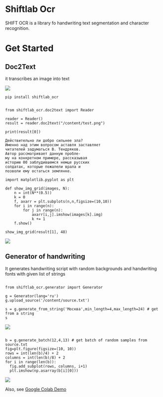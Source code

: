 # Shiftlab Ocr

SHIFT OCR is a library fo handwriting text segmentation and character recognition.
 
# Get Started

## Doc2Text

it transcribes an image into text 

![](https://github.com/constantin50/shiftlab_ocr/blob/main/demo_image.png)

``` 
pip install shiftlab_ocr

```

```

from shiftlab_ocr.doc2text import Reader

reader = Reader()
result = reader.doc2text("/content/test.png")

print(result[0])

Действительно ли добро сильнее зла?
Именно над этим вопросом аставля заставляет
читателей задуматься В. Тендряков.
Автор рассматривает данную пробле-
му на конкретном примере, рассказывая
историю 00 заблудившемся немце русских
солдатах, которые пожалели врала и
позволи ему остаться землянке. 

```

```
import matplotlib.pyplot as plt

def show_img_grid(images, N):
    n = int(N**(0.5))
    k = 0
    f, axarr = plt.subplots(n,n,figsize=(10,10))
    for i in range(n):
        for j in range(n):
            axarr[i,j].imshow(images[k].img)
            k += 1
    f.show()

show_img_grid(result[1], 48)
```

![](https://github.com/constantin50/shiftlab_ocr/blob/main/crops_image.png)

## Generator of handwriting

It generates handwriting script with random backgrounds and handwriting fonts with given list of strings

```

from shiftlab_ocr.generator import Generator

g = Generator(lang='ru')
g.upload_source('/content/source.txt')

s = g.generate_from_string('Москва',min_length=4,max_length=24) # get from a string
s

```

![](https://sun9-51.userapi.com/impg/CSeyZPb4rDmP4aCYIDoMDx5VQMXcWO6CwtpGUA/vH_cghX1JtA.jpg?size=344x88&quality=96&sign=c61344d4c7f5576ffe03e750ca31f94c&type=album)

```

b = g.generate_batch(12,4,13) # get batch of random samples from source.txt
fig=plt.figure(figsize=(10, 10))
rows = int(len(b)/4) + 2
columns = int(len(b)/8) + 2
for i in range(len(b)):
  fig.add_subplot(rows, columns, i+1)
  plt.imshow(np.asarray(b[i][0])) 

```

![](https://sun9-80.userapi.com/impg/ay9o11D8ItN65kDqYnZBahiZFk1zZ2wo5BYoMA/I_nNhdMQeLs.jpg?size=600x409&quality=96&sign=9d6a3ee935fcdc7112aec557eeed74f1&type=album)

Also, see [Google Colab Demo](https://colab.research.google.com/drive/1FPfQY9HvjEPEdzfFEZsgSCk5P1TBUAse?usp=sharing)
